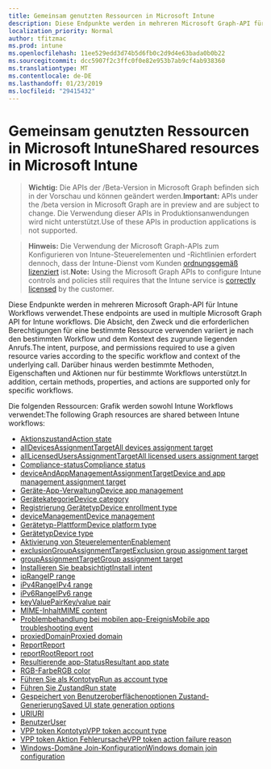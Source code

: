 ```yaml
---
title: Gemeinsam genutzten Ressourcen in Microsoft Intune
description: Diese Endpunkte werden in mehreren Microsoft Graph-API für Intune Workflows verwendet.  Die Absicht, den Zweck und die erforderlichen Berechtigungen für eine bestimmte Ressource verwenden variiert je nach den bestimmten Workflow und dem Kontext des zugrunde liegenden Anrufs.  Darüber hinaus werden bestimmte Methoden, Eigenschaften und Aktionen nur für bestimmte Workflows unterstützt.
localization_priority: Normal
author: tfitzmac
ms.prod: intune
ms.openlocfilehash: 11ee529edd3d74b5d6fb0c2d9d4e63bada0b0b22
ms.sourcegitcommit: dcc5907f2c3ffc0f0e82e953b7ab9cf4ab938360
ms.translationtype: MT
ms.contentlocale: de-DE
ms.lasthandoff: 01/23/2019
ms.locfileid: "29415432"
---
```

# <a name="shared-resources-in-microsoft-intune"></a><span data-ttu-id="d456a-105">Gemeinsam genutzten Ressourcen in Microsoft Intune</span><span class="sxs-lookup"><span data-stu-id="d456a-105">Shared resources in Microsoft Intune</span></span>

> <span data-ttu-id="d456a-106">**Wichtig:** Die APIs der /Beta-Version in Microsoft Graph befinden sich in der Vorschau und können geändert werden.</span><span class="sxs-lookup"><span data-stu-id="d456a-106">**Important:** APIs under the /beta version in Microsoft Graph are in preview and are subject to change.</span></span> <span data-ttu-id="d456a-107">Die Verwendung dieser APIs in Produktionsanwendungen wird nicht unterstützt.</span><span class="sxs-lookup"><span data-stu-id="d456a-107">Use of these APIs in production applications is not supported.</span></span>

> <span data-ttu-id="d456a-108">**Hinweis:** Die Verwendung der Microsoft Graph-APIs zum Konfigurieren von Intune-Steuerelementen und -Richtlinien erfordert dennoch, dass der Intune-Dienst vom Kunden [ordnungsgemäß lizenziert](https://www.microsoft.com/en-us/cloud-platform/microsoft-intune-pricing) ist.</span><span class="sxs-lookup"><span data-stu-id="d456a-108">**Note:** Using the Microsoft Graph APIs to configure Intune controls and policies still requires that the Intune service is [correctly licensed](https://www.microsoft.com/en-us/cloud-platform/microsoft-intune-pricing) by the customer.</span></span>

<span data-ttu-id="d456a-109">Diese Endpunkte werden in mehreren Microsoft Graph-API für Intune Workflows verwendet.</span><span class="sxs-lookup"><span data-stu-id="d456a-109">These endpoints are used in multiple Microsoft Graph API for Intune workflows.</span></span>  <span data-ttu-id="d456a-110">Die Absicht, den Zweck und die erforderlichen Berechtigungen für eine bestimmte Ressource verwenden variiert je nach den bestimmten Workflow und dem Kontext des zugrunde liegenden Anrufs.</span><span class="sxs-lookup"><span data-stu-id="d456a-110">The intent, purpose, and permissions required to use a given resource varies according to the specific workflow and context of the underlying call.</span></span>  <span data-ttu-id="d456a-111">Darüber hinaus werden bestimmte Methoden, Eigenschaften und Aktionen nur für bestimmte Workflows unterstützt.</span><span class="sxs-lookup"><span data-stu-id="d456a-111">In addition, certain methods, properties, and actions are supported only for specific workflows.</span></span>

<span data-ttu-id="d456a-112">Die folgenden Ressourcen: Grafik werden sowohl Intune Workflows verwendet:</span><span class="sxs-lookup"><span data-stu-id="d456a-112">The following Graph resources are shared between Intune workflows:</span></span>

- [<span data-ttu-id="d456a-113">Aktionszustand</span><span class="sxs-lookup"><span data-stu-id="d456a-113">Action state</span></span>](intune-shared-actionstate.md)
- [<span data-ttu-id="d456a-114">allDevicesAssignmentTarget</span><span class="sxs-lookup"><span data-stu-id="d456a-114">All devices assignment target</span></span>](intune-shared-alldevicesassignmenttarget.md)
- [<span data-ttu-id="d456a-115">allLicensedUsersAssignmentTarget</span><span class="sxs-lookup"><span data-stu-id="d456a-115">All licensed users assignment target</span></span>](intune-shared-alllicensedusersassignmenttarget.md)
- [<span data-ttu-id="d456a-116">Compliance-status</span><span class="sxs-lookup"><span data-stu-id="d456a-116">Compliance status</span></span>](intune-shared-compliancestatus.md)
- [<span data-ttu-id="d456a-117">deviceAndAppManagementAssignmentTarget</span><span class="sxs-lookup"><span data-stu-id="d456a-117">Device and app management assignment target</span></span>](intune-shared-deviceandappmanagementassignmenttarget.md)
- [<span data-ttu-id="d456a-118">Geräte-App-Verwaltung</span><span class="sxs-lookup"><span data-stu-id="d456a-118">Device app management</span></span>](intune-shared-deviceappmanagement.md)
- [<span data-ttu-id="d456a-119">Gerätekategorie</span><span class="sxs-lookup"><span data-stu-id="d456a-119">Device category</span></span>](intune-shared-devicecategory.md)
- [<span data-ttu-id="d456a-120">Registrierung Gerätetyp</span><span class="sxs-lookup"><span data-stu-id="d456a-120">Device enrollment type</span></span>](intune-shared-deviceenrollmenttype.md)
- [<span data-ttu-id="d456a-121">deviceManagement</span><span class="sxs-lookup"><span data-stu-id="d456a-121">Device management</span></span>](intune-shared-devicemanagement.md)
- [<span data-ttu-id="d456a-122">Gerätetyp-Plattform</span><span class="sxs-lookup"><span data-stu-id="d456a-122">Device platform type</span></span>](intune-shared-deviceplatformtype.md)
- [<span data-ttu-id="d456a-123">Gerätetyp</span><span class="sxs-lookup"><span data-stu-id="d456a-123">Device type</span></span>](intune-shared-devicetype.md)
- [<span data-ttu-id="d456a-124">Aktivierung von Steuerelementen</span><span class="sxs-lookup"><span data-stu-id="d456a-124">Enablement</span></span>](intune-shared-enablement.md)
- [<span data-ttu-id="d456a-125">exclusionGroupAssignmentTarget</span><span class="sxs-lookup"><span data-stu-id="d456a-125">Exclusion group assignment target</span></span>](intune-shared-exclusiongroupassignmenttarget.md)
- [<span data-ttu-id="d456a-126">groupAssignmentTarget</span><span class="sxs-lookup"><span data-stu-id="d456a-126">Group assignment target</span></span>](intune-shared-groupassignmenttarget.md)
- [<span data-ttu-id="d456a-127">Installieren Sie beabsichtigt</span><span class="sxs-lookup"><span data-stu-id="d456a-127">Install intent</span></span>](intune-shared-installintent.md)
- [<span data-ttu-id="d456a-128">ipRange</span><span class="sxs-lookup"><span data-stu-id="d456a-128">IP range</span></span>](intune-shared-iprange.md)
- [<span data-ttu-id="d456a-129">iPv4Range</span><span class="sxs-lookup"><span data-stu-id="d456a-129">IPv4 range</span></span>](intune-shared-ipv4range.md)
- [<span data-ttu-id="d456a-130">iPv6Range</span><span class="sxs-lookup"><span data-stu-id="d456a-130">IPv6 range</span></span>](intune-shared-ipv6range.md)
- [<span data-ttu-id="d456a-131">keyValuePair</span><span class="sxs-lookup"><span data-stu-id="d456a-131">Key/value pair</span></span>](intune-shared-keyvaluepair.md)
- [<span data-ttu-id="d456a-132">MIME-Inhalt</span><span class="sxs-lookup"><span data-stu-id="d456a-132">MIME content</span></span>](intune-shared-mimecontent.md)
- [<span data-ttu-id="d456a-133">Problembehandlung bei mobilen app-Ereignis</span><span class="sxs-lookup"><span data-stu-id="d456a-133">Mobile app troubleshooting event</span></span>](intune-shared-mobileapptroubleshootingevent.md)
- [<span data-ttu-id="d456a-134">proxiedDomain</span><span class="sxs-lookup"><span data-stu-id="d456a-134">Proxied domain</span></span>](intune-shared-proxieddomain.md)
- [<span data-ttu-id="d456a-135">Report</span><span class="sxs-lookup"><span data-stu-id="d456a-135">Report</span></span>](intune-shared-report.md)
- [<span data-ttu-id="d456a-136">reportRoot</span><span class="sxs-lookup"><span data-stu-id="d456a-136">Report root</span></span>](intune-shared-reportroot.md)
- [<span data-ttu-id="d456a-137">Resultierende app-Status</span><span class="sxs-lookup"><span data-stu-id="d456a-137">Resultant app state</span></span>](intune-shared-resultantappstate.md)
- [<span data-ttu-id="d456a-138">RGB-Farbe</span><span class="sxs-lookup"><span data-stu-id="d456a-138">RGB color</span></span>](intune-shared-rgbcolor.md)
- [<span data-ttu-id="d456a-139">Führen Sie als Kontotyp</span><span class="sxs-lookup"><span data-stu-id="d456a-139">Run as account type</span></span>](intune-shared-runasaccounttype.md)
- [<span data-ttu-id="d456a-140">Führen Sie Zustand</span><span class="sxs-lookup"><span data-stu-id="d456a-140">Run state</span></span>](intune-shared-runstate.md)
- [<span data-ttu-id="d456a-141">Gespeichert von Benutzeroberflächenoptionen Zustand-Generierung</span><span class="sxs-lookup"><span data-stu-id="d456a-141">Saved UI state generation options</span></span>](intune-shared-saveduistategenerationoptions.md)
- [<span data-ttu-id="d456a-142">URI</span><span class="sxs-lookup"><span data-stu-id="d456a-142">URI</span></span>](intune-shared-uri.md)
- [<span data-ttu-id="d456a-143">Benutzer</span><span class="sxs-lookup"><span data-stu-id="d456a-143">User</span></span>](intune-shared-user.md)
- [<span data-ttu-id="d456a-144">VPP token Kontotyp</span><span class="sxs-lookup"><span data-stu-id="d456a-144">VPP token account type</span></span>](intune-shared-vpptokenaccounttype.md)
- [<span data-ttu-id="d456a-145">VPP token Aktion Fehlerursache</span><span class="sxs-lookup"><span data-stu-id="d456a-145">VPP token action failure reason</span></span>](intune-shared-vpptokenactionfailurereason.md)
- [<span data-ttu-id="d456a-146">Windows-Domäne Join-Konfiguration</span><span class="sxs-lookup"><span data-stu-id="d456a-146">Windows domain join configuration</span></span>](intune-shared-windowsdomainjoinconfiguration.md)
